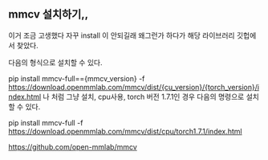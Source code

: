 ## mmcv 설치하기,,

이거 조금 고생했다 자꾸 install 이 안되길래 왜그런가 하다가 해당 라이브러리 깃헙에서 찾았다.

다음의 형식으로 설치할 수 있다.

pip install mmcv-full=={mmcv_version} -f https://download.openmmlab.com/mmcv/dist/{cu_version}/{torch_version}/index.html
나 처럼 그냥 설치, cpu사용, torch 버전 1.7.1인 경우 다음의 명령으로 설치할 수 있다. 

pip install mmcv-full -f https://download.openmmlab.com/mmcv/dist/cpu/torch1.7.1/index.html
 
https://github.com/open-mmlab/mmcv 